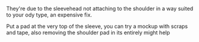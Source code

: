 They're due to the sleevehead not attaching to the shoulder in a way suited to your ody type, an expensive fix. 

Put a pad at the very top of the sleeve, you can try a mockup with scraps and tape, also removing the shoulder pad in its entirely might help

